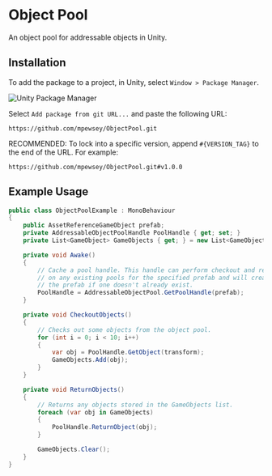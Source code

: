 # Object Pool

An object pool for addressable objects in Unity.

## Installation

To add the package to a project, in Unity, select `Window > Package Manager`.

![Unity Package Manager](https://user-images.githubusercontent.com/23442063/163601100-191d8699-f4fd-42cc-96d4-f6aa5a8ae29b.png)

Select `Add package from git URL...` and paste the following URL:

```
https://github.com/mpewsey/ObjectPool.git
```

RECOMMENDED: To lock into a specific version, append `#{VERSION_TAG}` to the end of the URL. For example:

```
https://github.com/mpewsey/ObjectPool.git#v1.0.0
```

## Example Usage

```ObjectPoolExample.cs
public class ObjectPoolExample : MonoBehaviour
{
    public AssetReferenceGameObject prefab;
    private AddressableObjectPoolHandle PoolHandle { get; set; }
    private List<GameObject> GameObjects { get; } = new List<GameObject>();

    private void Awake()
    {
        // Cache a pool handle. This handle can perform checkout and return operations
        // on any existing pools for the specified prefab and will create a pool for
        // the prefab if one doesn't already exist.
        PoolHandle = AddressableObjectPool.GetPoolHandle(prefab);
    }

    private void CheckoutObjects()
    {
        // Checks out some objects from the object pool.
        for (int i = 0; i < 10; i++)
        {
            var obj = PoolHandle.GetObject(transform);
            GameObjects.Add(obj);
        }
    }

    private void ReturnObjects()
    {
        // Returns any objects stored in the GameObjects list.
        foreach (var obj in GameObjects)
        {
            PoolHandle.ReturnObject(obj);
        }

        GameObjects.Clear();
    }
}
```